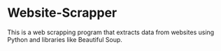 # Website-Scrapper
This is a web scrapping program that extracts data from websites using Python and libraries like Beautiful Soup.
